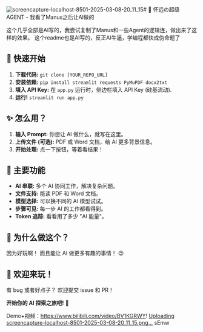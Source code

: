 ![screencapture-localhost-8501-2025-03-08-20_11_15](https://github.com/user-attachments/assets/2ab68e8a-f13a-4d25-b7c4-58946268db3c)# 🤖 怀远の超级AGENT - 我看了Manus之后让AI做的

这个几乎全部是AI写的，我尝试复制了Manus和一些Agent的逻辑连，做出来了这样的效果。
这个readme也是AI写的，反正AI牛逼，学编程都快成伪命题了

## 🚀 快速开始

1.  **下载代码:**  `git clone [YOUR_REPO_URL]`
2.  **安装依赖:** `pip install streamlit requests PyMuPDF docx2txt`
3.  **填入 API Key:**  在 `app.py` 运行时，侧边栏填入 API Key (硅基流动).
4.  **运行!** `streamlit run app.py`

## ✨ 怎么用？

1.  **输入 Prompt:**  你想让 AI 做什么，就写在这里。
2.  **上传文件 (可选):**  PDF 或 Word 文档，给 AI 更多背景信息。
3.  **开始处理:**  点一下按钮，等着看结果！

## 🎉 主要功能

*   **AI 串联:**  多个 AI 协同工作，解决复杂问题。
*   **文件支持:**  能读 PDF 和 Word 文档。
*   **模型选择:**  可以换不同的 AI 模型试试。
*   **步骤可见:**  每一步 AI 的工作都看得到。
*   **Token 追踪:**  看看用了多少 "AI 能量"。

## 🤔 为什么做这个？

因为好玩啊！ 而且能让 AI 做更多有趣的事情！ 😉

## 🙌 欢迎来玩！

有 bug 或者好点子？ 欢迎提交 issue 和 PR！


**开始你的 AI 探索之旅吧!** 🚀


Demo+视频：https://www.bilibili.com/video/BV1KGRWY!
[Uploading screencapture-localhost-8501-2025-03-08-20_11_15.png…]()
sEmw
